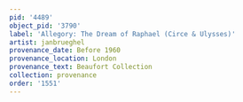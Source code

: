 ```yaml
---
pid: '4489'
object_pid: '3790'
label: 'Allegory: The Dream of Raphael (Circe & Ulysses)'
artist: janbrueghel
provenance_date: Before 1960
provenance_location: London
provenance_text: Beaufort Collection
collection: provenance
order: '1551'
---
```

